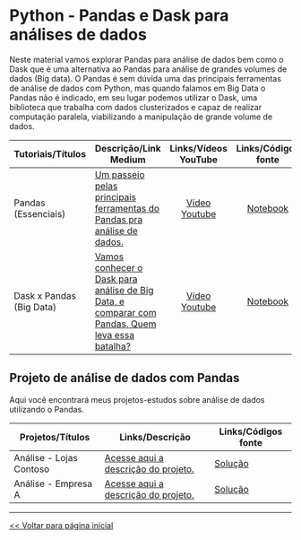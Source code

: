 # Python - Pandas e Dask para análises de dados
Neste material vamos explorar Pandas para análise de dados bem como o Dask que é uma alternativa ao Pandas para análise de grandes volumes de dados (Big data). O Pandas é sem dúvida uma das principais ferramentas de análise de dados com Python, mas quando falamos em Big Data o Pandas não é indicado, em seu lugar podemos utilizar o Dask, uma biblioteca que trabalha com dados clusterizados e capaz de realizar computação paralela, viabilizando a manipulação de grande volume de dados.

| Tutoriais/Títulos    | Descrição/Link Medium  | Links/Vídeos YouTube | Links/Códigos fonte |
| --- | --- | :---: | :---: |
| Pandas (Essenciais) | [Um passeio pelas principais ferramentas do Pandas pra análise de dados.](https://medium.com/@dev.daniel.amorim/python-pandas-24ab58577de5) | [Vídeo Youtube](https://youtu.be/wQ1ea-3BZhA) | [Notebook](https://github.com/dev-daniel-amorim/Analise_de_dados-Ferramentas/blob/main/Pandas%20essenciais.ipynb) |
| Dask x Pandas (Big Data) | [Vamos conhecer o Dask para análise de Big Data, e comparar com Pandas, Quem leva essa batalha?](https://medium.com/@dev.daniel.amorim/pandas-big-data-c0557b22b37d) | [Vídeo Youtube](https://youtu.be/rZ7sGRIioR0) | [Notebook](https://github.com/dev-daniel-amorim/Topico-Pandas_e_AD/blob/main/Dask%20x%20Pandas.ipynb) |


## Projeto de análise de dados com Pandas
Aqui você encontrará meus projetos-estudos sobre análise de dados utilizando o Pandas.

| Projetos/Títulos  | Links/Descrição | Links/Códigos fonte | 
| --- | --- | --- |
| Análise - Lojas Contoso | [Acesse aqui a descrição do projeto.](https://github.com/dev-daniel-amorim/Analise_de_dados-Lojas_Contoso/blob/main/README.md) | [Solução](https://github.com/dev-daniel-amorim/Analise_de_dados-Lojas_Contoso/blob/main/DS-Insights-01.ipynb) |
| Análise - Empresa A | [Acesse aqui a descrição do projeto.](https://github.com/dev-daniel-amorim/Analise_de_dados-Empresa_A/blob/main/README.md) | [Solução](https://github.com/dev-daniel-amorim/Analise_de_dados-Empresa_A/blob/main/Python%20e%20SQL%20-%20Exerc%C3%ADcio%20An%C3%A1lise%20de%20Dados.ipynb) |


<hr>

[<< Voltar para página inicial](https://github.com/dev-daniel-amorim)
